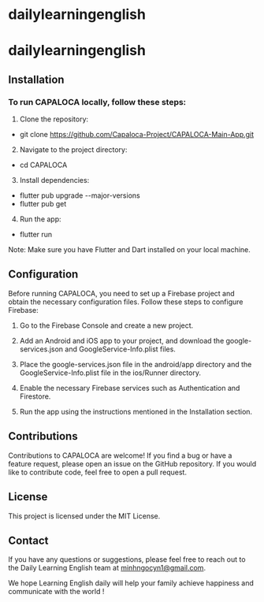 # dailylearningenglish
# dailylearningenglish

## Installation

### To run CAPALOCA locally, follow these steps:

1. Clone the repository:
- git clone https://github.com/Capaloca-Project/CAPALOCA-Main-App.git
2. Navigate to the project directory:
- cd CAPALOCA
3. Install dependencies:
- flutter pub upgrade --major-versions
- flutter pub get
4. Run the app:
- flutter run

Note: Make sure you have Flutter and Dart installed on your local machine.

## Configuration
Before running CAPALOCA, you need to set up a Firebase project and obtain the necessary configuration files. Follow these steps to configure Firebase:

1. Go to the Firebase Console and create a new project.

2. Add an Android and iOS app to your project, and download the google-services.json and GoogleService-Info.plist files.

3. Place the google-services.json file in the android/app directory and the GoogleService-Info.plist file in the ios/Runner directory.

4. Enable the necessary Firebase services such as Authentication and Firestore.

5. Run the app using the instructions mentioned in the Installation section.

## Contributions
Contributions to CAPALOCA are welcome! If you find a bug or have a feature request, please open an issue on the GitHub repository. If you would like to contribute code, feel free to open a pull request.

## License
This project is licensed under the MIT License.

## Contact
If you have any questions or suggestions, please feel free to reach out to the Daily Learning English team at minhngocyn1@gmail.com.

We hope Learning English daily will help your family achieve happiness and communicate with the world !
